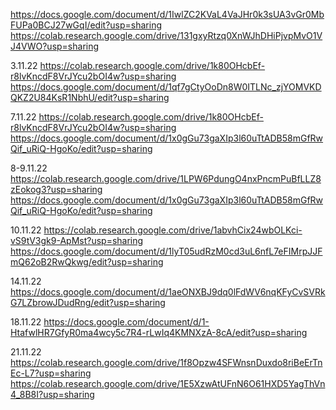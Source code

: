https://docs.google.com/document/d/1IwlZC2KVaL4VaJHr0k3sUA3vGr0MbFUPa0BCJ27wGqI/edit?usp=sharing
https://colab.research.google.com/drive/131gxyRtzq0XnWJhDHiPjvpMvO1VJ4VWO?usp=sharing

3.11.22
https://colab.research.google.com/drive/1k80OHcbEf-r8lvKncdF8VrJYcu2bOI4w?usp=sharing
https://docs.google.com/document/d/1qf7gCtyOoDn8W0ITLNc_zjYOMVKDQKZ2U84KsR1NbhU/edit?usp=sharing

7.11.22
https://colab.research.google.com/drive/1k80OHcbEf-r8lvKncdF8VrJYcu2bOI4w?usp=sharing
https://docs.google.com/document/d/1x0gGu73gaXIp3l60uTtADB58mGfRwQif_uRiQ-HgoKo/edit?usp=sharing

8-9.11.22
https://colab.research.google.com/drive/1LPW6PdungO4nxPncmPuBfLLZ8zEokog3?usp=sharing
https://docs.google.com/document/d/1x0gGu73gaXIp3l60uTtADB58mGfRwQif_uRiQ-HgoKo/edit?usp=sharing

10.11.22
https://colab.research.google.com/drive/1abvhCix24wbOLKci-vS9tV3gk9-ApMst?usp=sharing
https://docs.google.com/document/d/1lyT05udRzM0cd3uL6nfL7eFIMrpJJFmQ62oB2RwQkwg/edit?usp=sharing

14.11.22
https://docs.google.com/document/d/1aeONXBJ9dq0lFdWV6nqKFyCvSVRkG7LZbrowJDudRng/edit?usp=sharing

18.11.22
https://docs.google.com/document/d/1-HtafwlHR7GfyR0ma4wcy5c7R4-rLwIq4KMNXzA-8cA/edit?usp=sharing

21.11.22
https://colab.research.google.com/drive/1f8Opzw4SFWnsnDuxdo8riBeErTnEc-L7?usp=sharing
https://colab.research.google.com/drive/1E5XzwAtUFnN6O61HXD5YagThVn4_8B8I?usp=sharing
